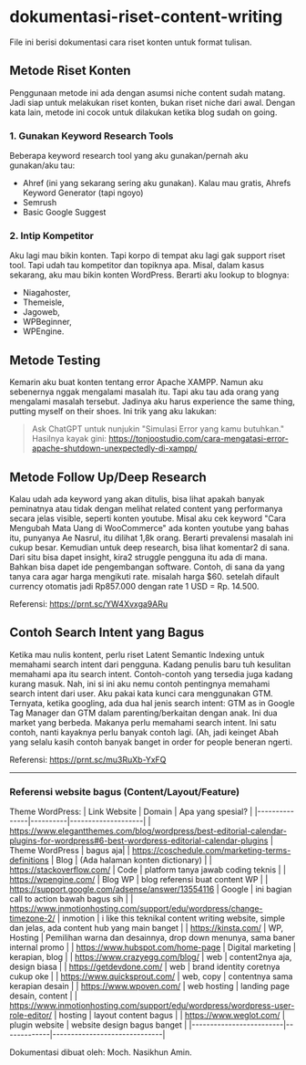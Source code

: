 # dokumentasi-riset-content-writing
File ini berisi dokumentasi cara riset konten untuk format tulisan. 

## Metode Riset Konten
Penggunaan metode ini ada dengan asumsi niche content sudah matang. Jadi siap untuk melakukan riset konten, bukan riset niche dari awal. Dengan kata lain, metode ini cocok untuk dilakukan ketika blog sudah on going. 

### 1. Gunakan Keyword Research Tools
Beberapa keyword research tool yang aku gunakan/pernah aku gunakan/aku tau:
- Ahref (ini yang sekarang sering aku gunakan). Kalau mau gratis, Ahrefs Keyword Generator (tapi ngoyo)
- Semrush
- Basic Google Suggest

### 2. Intip Kompetitor
Aku lagi mau bikin konten. Tapi korpo di tempat aku lagi gak support riset tool. Tapi udah tau kompetitor dan topiknya apa. Misal, dalam kasus sekarang, aku mau bikin konten WordPress. Berarti aku lookup to blognya:
- Niagahoster,
- Themeisle,
- Jagoweb,
- WPBeginner,
- WPEngine.

## Metode Testing 
Kemarin aku buat konten tentang error Apache XAMPP. Namun aku sebenernya nggak mengalami masalah itu. Tapi aku tau ada orang yang mengalami masalah tersebut. Jadinya aku harus experience the same thing, putting myself on their shoes. Ini trik yang aku lakukan:

> Ask ChatGPT untuk nunjukin "Simulasi Error yang kamu butuhkan."
> Hasilnya kayak gini: https://tonjoostudio.com/cara-mengatasi-error-apache-shutdown-unexpectedly-di-xampp/

## Metode Follow Up/Deep Research
Kalau udah ada keyword yang akan ditulis, bisa lihat apakah banyak peminatnya atau tidak dengan melihat related content yang performanya secara jelas visible, seperti konten youtube. Misal aku cek keyword "Cara Mengubah Mata Uang di WooCommerce" ada konten youtube yang bahas itu, punyanya Ae Nasrul, itu dilihat 1,8k orang. Berarti prevalensi masalah ini cukup besar. Kemudian untuk deep research, bisa lihat komentar2 di sana. Dari situ bisa dapet insight, kira2 struggle pengguna itu ada di mana. Bahkan bisa dapet ide pengembangan software. Contoh, di sana da yang tanya cara agar harga mengikuti rate. misalah harga $60. setelah difault currency otomatis jadi Rp857.000 dengan rate 1 USD = Rp. 14.500. 

Referensi: https://prnt.sc/YW4Xvxga9ARu

## Contoh Search Intent yang Bagus
Ketika mau nulis kontent, perlu riset Latent Semantic Indexing untuk memahami search intent dari pengguna. Kadang penulis baru tuh kesulitan memahami apa itu search intent. Contoh-contoh yang tersedia juga kadang kurang masuk. Nah, ini si ini aku nemu contoh pentingnya memahami search intent dari user. Aku pakai kata kunci cara menggunakan GTM. Ternyata, ketika googling, ada dua hal jenis search intent: GTM as in Google Tag Manager dan GTM dalam parenting/berkaitan dengan anak. Ini dua market yang berbeda. Makanya perlu memahami search intent. Ini satu contoh, nanti kayaknya perlu banyak contoh lagi. (Ah, jadi keinget Abah yang selalu kasih contoh banyak banget in order for people beneran ngerti.

Referensi: https://prnt.sc/mu3RuXb-YxFQ

<hr />

### Referensi website bagus (Content/Layout/Feature)

Theme WordPress:
| Link Website  | Domain   | Apa yang spesial?  |
|---------------|----------|--------------------|
| https://www.elegantthemes.com/blog/wordpress/best-editorial-calendar-plugins-for-wordpress#6-best-wordpress-editorial-calendar-plugins | Theme WordPress  | bagus aja|
| https://coschedule.com/marketing-terms-definitions  | Blog  | (Ada halaman konten dictionary)  |
| https://stackoverflow.com/  | Code | platform tanya jawab coding teknis  |
| https://wpengine.com/  | Blog WP  | blog referensi buat content WP  |
| https://support.google.com/adsense/answer/13554116  | Google | ini bagian call to action bawah bagus sih  |
| https://www.inmotionhosting.com/support/edu/wordpress/change-timezone-2/  | inmotion | i like this teknikal content writing website, simple dan jelas, ada content hub yang main banget  |
| https://kinsta.com/ | WP, Hosting | Pemilihan warna dan desainnya, drop down menunya, sama baner internal promo |
| https://www.hubspot.com/home-page | Digital marketing | kerapian, blog |
| https://www.crazyegg.com/blog/ | web | content2nya aja, design biasa |
| https://getdevdone.com/ | web | brand identity coretnya cukup oke |
| https://www.quicksprout.com/ | web, copy | contentnya sama kerapian desain |
| https://www.wpoven.com/ | web hosting | landing page desain, content |
| https://www.inmotionhosting.com/support/edu/wordpress/wordpress-user-role-editor/  | hosting | layout content bagus  |
| https://www.weglot.com/  | plugin website | website design bagus banget |
|-------------------------|-------------|------------------------------|

Dokumentasi dibuat oleh: Moch. Nasikhun Amin. 

